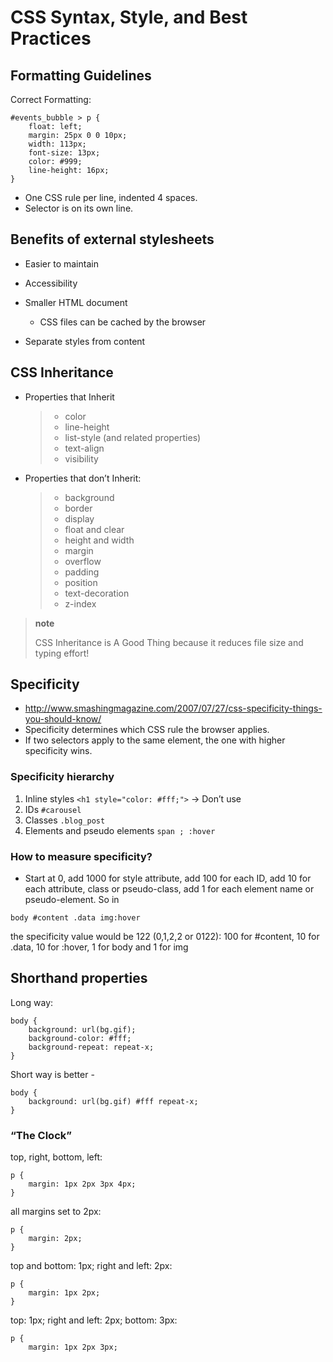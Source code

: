 CSS Syntax, Style, and Best Practices
=====================================

Formatting Guidelines
---------------------

Correct Formatting:

``` sourceCode
#events_bubble > p {
    float: left;
    margin: 25px 0 0 10px;
    width: 113px;
    font-size: 13px;
    color: #999;
    line-height: 16px;
}
```

-   One CSS rule per line, indented 4 spaces.
-   Selector is on its own line.

Benefits of external stylesheets
--------------------------------

-   Easier to maintain
-   Accessibility
-   Smaller HTML document
    -   CSS files can be cached by the browser

-   Separate styles from content

CSS Inheritance
---------------

-   Properties that Inherit

    > -   color
    > -   line-height
    > -   list-style (and related properties)
    > -   text-align
    > -   visibility

-   Properties that don’t Inherit:

    > -   background
    > -   border
    > -   display
    > -   float and clear
    > -   height and width
    > -   margin
    > -   overflow
    > -   padding
    > -   position
    > -   text-decoration
    > -   z-index

> **note**
>
> CSS Inheritance is A Good Thing because it reduces file size and typing effort!

Specificity
-----------

-   <http://www.smashingmagazine.com/2007/07/27/css-specificity-things-you-should-know/>
-   Specificity determines which CSS rule the browser applies.
-   If two selectors apply to the same element, the one with higher specificity wins.

### Specificity hierarchy

1.  Inline styles `<h1 style="color: #fff;">` -&gt; Don’t use
2.  IDs `#carousel`
3.  Classes `.blog_post`
4.  Elements and pseudo elements `span ; :hover`

### How to measure specificity?

-   Start at 0, add 1000 for style attribute, add 100 for each ID, add 10 for each attribute, class or pseudo-class, add 1 for each element name or pseudo-element. So in

``` sourceCode
body #content .data img:hover
```

the specificity value would be 122 (0,1,2,2 or 0122): 100 for \#content, 10 for .data, 10 for :hover, 1 for body and 1 for img

Shorthand properties
--------------------

Long way:

``` sourceCode
body {
    background: url(bg.gif);
    background-color: #fff;
    background-repeat: repeat-x;
}
```

Short way is better -

``` sourceCode
body {
    background: url(bg.gif) #fff repeat-x;
}
```

### “The Clock”

top, right, bottom, left:

``` sourceCode
p {
    margin: 1px 2px 3px 4px;
}
```

all margins set to 2px:

``` sourceCode
p {
    margin: 2px;
}
```

top and bottom: 1px;
right and left: 2px:

``` sourceCode
p {
    margin: 1px 2px;
}
```

top: 1px;
right and left: 2px;
bottom: 3px:

``` sourceCode
p {
    margin: 1px 2px 3px;
```